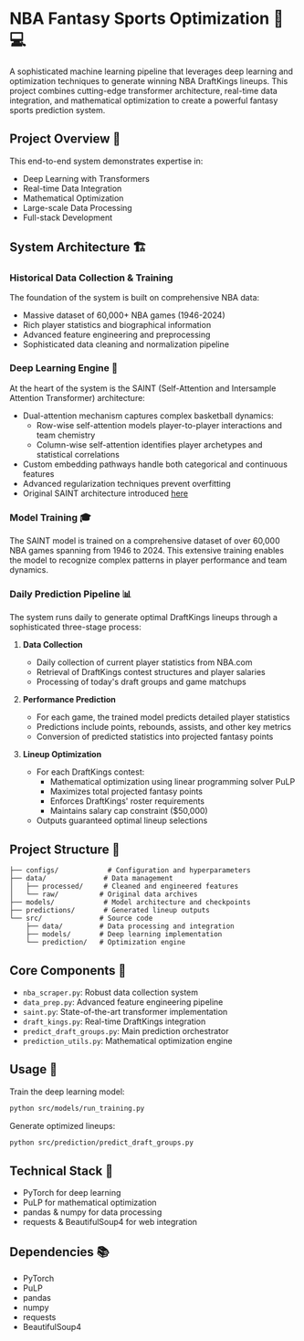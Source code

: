 # NBA Fantasy Sports Optimization 🏀 💻

A sophisticated machine learning pipeline that leverages deep learning and optimization techniques to generate winning NBA DraftKings lineups. This project combines cutting-edge transformer architecture, real-time data integration, and mathematical optimization to create a powerful fantasy sports prediction system.

## Project Overview 🎯

This end-to-end system demonstrates expertise in:
- Deep Learning with Transformers
- Real-time Data Integration
- Mathematical Optimization
- Large-scale Data Processing
- Full-stack Development

## System Architecture 🏗️

### Historical Data Collection & Training
The foundation of the system is built on comprehensive NBA data:
- Massive dataset of 60,000+ NBA games (1946-2024)
- Rich player statistics and biographical information
- Advanced feature engineering and preprocessing
- Sophisticated data cleaning and normalization pipeline

### Deep Learning Engine 🧠
At the heart of the system is the SAINT (Self-Attention and Intersample Attention Transformer) architecture:
- Dual-attention mechanism captures complex basketball dynamics:
  - Row-wise self-attention models player-to-player interactions and team chemistry
  - Column-wise self-attention identifies player archetypes and statistical correlations
- Custom embedding pathways handle both categorical and continuous features
- Advanced regularization techniques prevent overfitting
- Original SAINT architecture introduced [here](https://github.com/somepago/saint?tab=readme-ov-file)


### Model Training 🎓
The SAINT model is trained on a comprehensive dataset of over 60,000 NBA games spanning from 1946 to 2024. This extensive training enables the model to recognize complex patterns in player performance and team dynamics.

### Daily Prediction Pipeline 📊
The system runs daily to generate optimal DraftKings lineups through a sophisticated three-stage process:

1. **Data Collection**
   - Daily collection of current player statistics from NBA.com
   - Retrieval of DraftKings contest structures and player salaries
   - Processing of today's draft groups and game matchups

2. **Performance Prediction**
   - For each game, the trained model predicts detailed player statistics
   - Predictions include points, rebounds, assists, and other key metrics
   - Conversion of predicted statistics into projected fantasy points

3. **Lineup Optimization**
   - For each DraftKings contest:
     - Mathematical optimization using linear programming solver PuLP
     - Maximizes total projected fantasy points
     - Enforces DraftKings' roster requirements
     - Maintains salary cap constraint ($50,000)
   - Outputs guaranteed optimal lineup selections

## Project Structure 📁

```
├── configs/            # Configuration and hyperparameters
├── data/              # Data management
│   ├── processed/     # Cleaned and engineered features
│   └── raw/          # Original data archives
├── models/            # Model architecture and checkpoints
├── predictions/       # Generated lineup outputs
└── src/              # Source code
    ├── data/         # Data processing and integration
    ├── models/       # Deep learning implementation
    └── prediction/   # Optimization engine
```

## Core Components 🔧

- `nba_scraper.py`: Robust data collection system
- `data_prep.py`: Advanced feature engineering pipeline
- `saint.py`: State-of-the-art transformer implementation
- `draft_kings.py`: Real-time DraftKings integration
- `predict_draft_groups.py`: Main prediction orchestrator
- `prediction_utils.py`: Mathematical optimization engine

## Usage 🚀

Train the deep learning model:
```bash
python src/models/run_training.py
```

Generate optimized lineups:
```bash
python src/prediction/predict_draft_groups.py
```

## Technical Stack 💪

- PyTorch for deep learning
- PuLP for mathematical optimization
- pandas & numpy for data processing
- requests & BeautifulSoup4 for web integration

## Dependencies 📚

- PyTorch
- PuLP
- pandas
- numpy
- requests
- BeautifulSoup4
